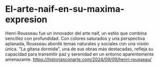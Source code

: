 # El-arte-naif-en-su-maxima-expresion
Henri Rousseau fue un innovador del arte naif, un estilo que combina sencillez con profundidad. Con colores saturados y una perspectiva aplanada, Rousseau abordó temas naturales y sociales con una visión única. "La gitana dormida", una de sus obras más destacadas, refleja su capacidad para transmitir paz y serenidad en un entorno aparentemente amenazante.
https://historiasconarte.com/2024/09/09/henri-rousseau/

